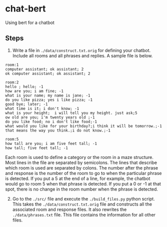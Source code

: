 # chat-bert
Using bert for a chatbot

## Steps

1. Write a file in `./data/construct.txt.orig` for defining your chatbot. Include all rooms and all phrases and replies. A sample file is below.

```
room:1
computer assistant; ok assistant; 2
ok computer assistant; ok assistant; 2

room:2
hello ; hello; -1  
how are you; i am fine; -1 
what is your name; my name is jane; -1  
do you like pizza; yes i like pizza; -1  
good bye; later; -1 
what time is it; i don't know; -1
what is your height;  i will tell you my height. just ask;5
ow old are you; i'm twenty years old ;-1
do you like food; no i don't like food;-1 
what would you like for your birthday?;i think it will be tomorrow.;-1
that means the way you think.;i do not know.;-1

room:5
how tall are you; i am five feet tall; -1
how tall; five feet tall; -1
```
Each room is used to define a category or the room in a maze structure. Most lines in the file are separated by semicolons. The lines that describe which room is used are separated by colons. The number after the phrase and response is the number of the room to go to when the particular phrase is detected. If you put a 5 at the end of a line, for example, the chatbot would go to room 5 when that phrase is detected. If you put a 0 or -1 at that spot, there is no change in the room number when the phrase is detected.

2. Go to the `./src/` file and execute the `./build_files.py` python script. This takes the `./data/construct.txt.orig` file and constructs all the associated room and response files. It also rewrites the `./data/phrases.txt` file. This file contains the information for all other files.


